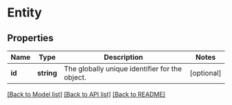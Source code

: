 # Entity

## Properties
Name | Type | Description | Notes
------------ | ------------- | ------------- | -------------
**id** | **string** | The globally unique identifier for the object. | [optional] 

[[Back to Model list]](../README.md#documentation-for-models) [[Back to API list]](../README.md#documentation-for-api-endpoints) [[Back to README]](../README.md)


